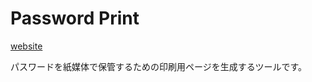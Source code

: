 # Password Print
[website](https://tdu-ad-med.github.io/password_print/index.html)

パスワードを紙媒体で保管するための印刷用ページを生成するツールです。
